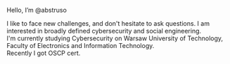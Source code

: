Hello, I’m @abstruso

<!---
abstruso/abstruso is a ✨ special ✨ repository because its `README.md` (this file) appears on your GitHub profile.
You can click the Preview link to take a look at your changes.
--->

I like to face new challenges, and don't hesitate to ask questions. I am interested in broadly defined cybersecurity and social engineering.  
I'm currently studying Cybersecurity on Warsaw University of Technology, Faculty of Electronics and Information Technology.  
Recently I got OSCP cert.
